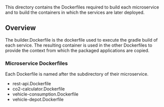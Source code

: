 This directory contains the Dockerfiles required to build each microservice and to build the containers in which the services are later deployed.

## Overview

The builder.Dockerfile is the dockerfile used to execute the gradle build of each service.
The resulting container is used in the other Dockerfiles to provide the context from which the packaged applications are copied.

### Microservice Dockerfiles

Each Dockerfile is named after the subdirectory of their microservice.

- rest-api.Dockerfile
- co2-calculator.Dockerfile
- vehicle-consumption.Dockerfile
- vehicle-depot.Dockerfile